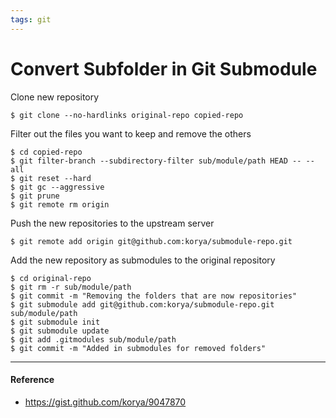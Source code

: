 ```yaml
---
tags: git
---
```


# Convert Subfolder in Git Submodule

Clone new repository
``` shell
$ git clone --no-hardlinks original-repo copied-repo
```

Filter out the files you want to keep and remove the others
``` shell
$ cd copied-repo
$ git filter-branch --subdirectory-filter sub/module/path HEAD -- --all
$ git reset --hard
$ git gc --aggressive
$ git prune
$ git remote rm origin
```

Push the new repositories to the upstream server
``` shell
$ git remote add origin git@github.com:korya/submodule-repo.git
```

Add the new repository as submodules to the original repository
``` shell
$ cd original-repo
$ git rm -r sub/module/path
$ git commit -m "Removing the folders that are now repositories"
$ git submodule add git@github.com:korya/submodule-repo.git sub/module/path
$ git submodule init
$ git submodule update
$ git add .gitmodules sub/module/path
$ git commit -m "Added in submodules for removed folders"
```

---

#### Reference

- https://gist.github.com/korya/9047870
